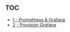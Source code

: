 ## TOC

* [1 - Prometheus & Grafana](1-Prometheus-Grafana/readme.md)
* [2 - Provision Grafana](2-Provision-Grafana/readme.md)